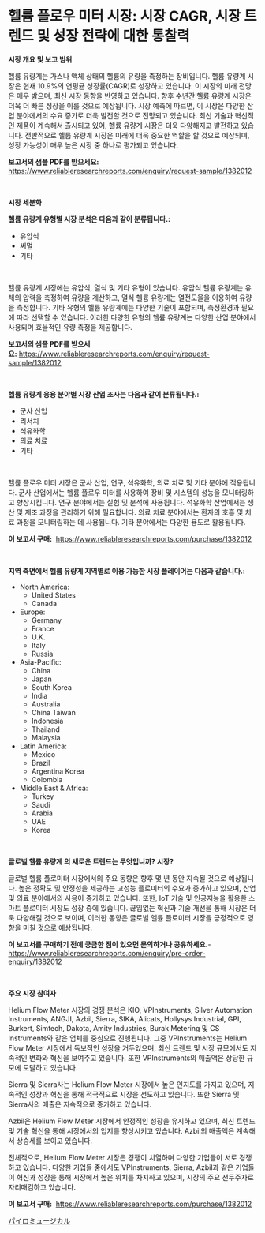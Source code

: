 <p><h1>헬륨 플로우 미터 시장: 시장 CAGR, 시장 트렌드 및 성장 전략에 대한 통찰력</h1></p><p><strong>시장 개요 및 보고 범위</strong></p>
<p><p>헬륨 유량계는 가스나 액체 상태의 헬륨의 유량을 측정하는 장비입니다. 헬륨 유량계 시장은 현재 10.9%의 연평균 성장률(CAGR)로 성장하고 있습니다. 이 시장의 미래 전망은 매우 밝으며, 최신 시장 동향을 반영하고 있습니다. 향후 수년간 헬륨 유량계 시장은 더욱 더 빠른 성장을 이룰 것으로 예상됩니다. 시장 예측에 따르면, 이 시장은 다양한 산업 분야에서의 수요 증가로 더욱 발전할 것으로 전망되고 있습니다. 최신 기술과 혁신적인 제품이 계속해서 출시되고 있어, 헬륨 유량계 시장은 더욱 다양해지고 발전하고 있습니다. 전반적으로 헬륨 유량계 시장은 미래에 더욱 중요한 역할을 할 것으로 예상되며, 성장 가능성이 매우 높은 시장 중 하나로 평가되고 있습니다.</p></p>
<p><strong>보고서의 샘플 PDF를 받으세요:</strong> <a href="https://www.reliableresearchreports.com/enquiry/request-sample/1382012">https://www.reliableresearchreports.com/enquiry/request-sample/1382012</a></p>
<p>&nbsp;</p>
<p><strong>시장 세분화</strong></p>
<p><strong>헬륨 유량계 유형별 시장 분석은 다음과 같이 분류됩니다.:</strong></p>
<p><ul><li>유압식</li><li>써멀</li><li>기타</li></ul></p>
<p>&nbsp;</p>
<p><p>헬륨 유량계 시장에는 유압식, 열식 및 기타 유형이 있습니다. 유압식 헬륨 유량계는 유체의 압력을 측정하여 유량을 계산하고, 열식 헬륨 유량계는 열전도율을 이용하여 유량을 측정합니다. 기타 유형의 헬륨 유량계에는 다양한 기술이 포함되며, 측정환경과 필요에 따라 선택할 수 있습니다. 이러한 다양한 유형의 헬륨 유량계는 다양한 산업 분야에서 사용되며 효율적인 유량 측정을 제공합니다.</p></p>
<p><strong>보고서의 샘플 PDF를 받으세요:</strong>&nbsp;<a href="https://www.reliableresearchreports.com/enquiry/request-sample/1382012">https://www.reliableresearchreports.com/enquiry/request-sample/1382012</a></p>
<p>&nbsp;</p>
<p><strong> 헬륨 유량계 응용 분야별 시장 산업 조사는 다음과 같이 분류됩니다.:</strong></p>
<p><ul><li>군사 산업</li><li>리서치</li><li>석유화학</li><li>의료 치료</li><li>기타</li></ul></p>
<p>&nbsp;</p>
<p><p>헬륨 플로우 미터 시장은 군사 산업, 연구, 석유화학, 의료 치료 및 기타 분야에 적용됩니다. 군사 산업에서는 헬륨 플로우 미터를 사용하여 장비 및 시스템의 성능을 모니터링하고 향상시킵니다. 연구 분야에서는 실험 및 분석에 사용됩니다. 석유화학 산업에서는 생산 및 제조 과정을 관리하기 위해 필요합니다. 의료 치료 분야에서는 환자의 호흡 및 치료 과정을 모니터링하는 데 사용됩니다. 기타 분야에서는 다양한 용도로 활용됩니다.</p></p>
<p><strong>이 보고서 구매:</strong>&nbsp; <a href="https://www.reliableresearchreports.com/purchase/1382012">https://www.reliableresearchreports.com/purchase/1382012</a></p>
<p>&nbsp;</p>
<p><strong>지역 측면에서 헬륨 유량계 지역별로 이용 가능한 시장 플레이어는 다음과 같습니다.:</strong></p>
<p><ul>
    <li>
        North America:
        <ul>
            <li>United States</li>
            <li>Canada</li>
        </ul>
    </li>
    <li>
        Europe:
        <ul>
            <li>Germany</li>
            <li>France</li>
            <li>U.K.</li>
            <li>Italy</li>
            <li>Russia</li>
        </ul>
    </li>
    <li>
        Asia-Pacific:
        <ul>
            <li>China</li>
            <li>Japan</li>
            <li>South Korea</li>
            <li>India</li>
            <li>Australia</li>
            <li>China Taiwan</li>
            <li>Indonesia</li>
            <li>Thailand</li>
            <li>Malaysia</li>
        </ul>
    </li>
    <li>
        Latin America:
        <ul>
            <li>Mexico</li>
            <li>Brazil</li>
            <li>Argentina Korea</li>
            <li>Colombia</li>
        </ul>
    </li>
    <li>
        Middle East & Africa:
        <ul>
            <li>Turkey</li>
            <li>Saudi</li>
            <li>Arabia</li>
            <li>UAE</li>
            <li>Korea</li>
        </ul>
    </li>
    </ul></p>
<p>&nbsp;</p>
<p><strong>글로벌 헬륨 유량계 의 새로운 트렌드는 무엇입니까? 시장?</strong></p>
<p><p>글로벌 헬륨 플로미터 시장에서의 주요 동향은 향후 몇 년 동안 지속될 것으로 예상됩니다. 높은 정확도 및 안정성을 제공하는 고성능 플로미터의 수요가 증가하고 있으며, 산업 및 의료 분야에서의 사용이 증가하고 있습니다. 또한, IoT 기술 및 인공지능을 활용한 스마트 플로미터 시장도 성장 중에 있습니다. 끊임없는 혁신과 기술 개선을 통해 시장은 더욱 다양해질 것으로 보이며, 이러한 동향은 글로벌 헬륨 플로미터 시장을 긍정적으로 영향을 미칠 것으로 예상됩니다.</p></p>
<p><strong>이 보고서를 구매하기 전에 궁금한 점이 있으면 문의하거나 공유하세요.</strong>- <a href="https://www.reliableresearchreports.com/enquiry/pre-order-enquiry/1382012">https://www.reliableresearchreports.com/enquiry/pre-order-enquiry/1382012</a></p>
<p>&nbsp;</p>
<p><strong>주요 시장 참여자</strong></p>
<p><p>Helium Flow Meter 시장의 경쟁 분석은 KIO, VPInstruments, Silver Automation Instruments, ANGJI, Azbil, Sierra, SIKA, Alicats, Hollysys Industrial, GPI, Burkert, Simtech, Dakota, Amity Industries, Burak Metering 및 CS Instruments와 같은 업체를 중심으로 진행됩니다. 그중 VPInstruments는 Helium Flow Meter 시장에서 독보적인 성장을 거두었으며, 최신 트렌드 및 시장 규모에서도 지속적인 변화와 혁신을 보여주고 있습니다. 또한 VPInstruments의 매출액은 상당한 규모에 도달하고 있습니다.</p><p>Sierra 및 Sierra사는 Helium Flow Meter 시장에서 높은 인지도를 가지고 있으며, 지속적인 성장과 혁신을 통해 적극적으로 시장을 선도하고 있습니다. 또한 Sierra 및 Sierra사의 매출은 지속적으로 증가하고 있습니다.</p><p>Azbil은 Helium Flow Meter 시장에서 안정적인 성장을 유지하고 있으며, 최신 트렌드 및 기술 혁신을 통해 시장에서의 입지를 향상시키고 있습니다. Azbil의 매출액은 계속해서 상승세를 보이고 있습니다.</p><p>전체적으로, Helium Flow Meter 시장은 경쟁이 치열하며 다양한 기업들이 서로 경쟁하고 있습니다. 다양한 기업들 중에서도 VPInstruments, Sierra, Azbil과 같은 기업들이 혁신과 성장을 통해 시장에서 높은 위치를 차지하고 있으며, 시장의 주요 선두주자로 자리매김하고 있습니다.</p></p>
<p><strong>이 보고서 구매:</strong>&nbsp;&nbsp;<a href="https://www.reliableresearchreports.com/purchase/1382012">https://www.reliableresearchreports.com/purchase/1382012</a></p>
<p><p><a href="https://github.com/lily-u-genius/Market-Research-Report-List-1/blob/main/582974913114.md">パイロミュージカル</a></p></p>
